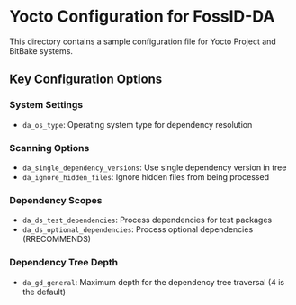 # Yocto Configuration for FossID-DA

This directory contains a sample configuration file for Yocto Project and BitBake systems.

## Key Configuration Options

### System Settings
- `da_os_type`: Operating system type for dependency resolution

### Scanning Options
- `da_single_dependency_versions`: Use single dependency version in tree
- `da_ignore_hidden_files`: Ignore hidden files from being processed

### Dependency Scopes
- `da_ds_test_dependencies`: Process dependencies for test packages
- `da_ds_optional_dependencies`: Process optional dependencies (RRECOMMENDS)

### Dependency Tree Depth
- `da_gd_general`: Maximum depth for the dependency tree traversal (4 is the default)